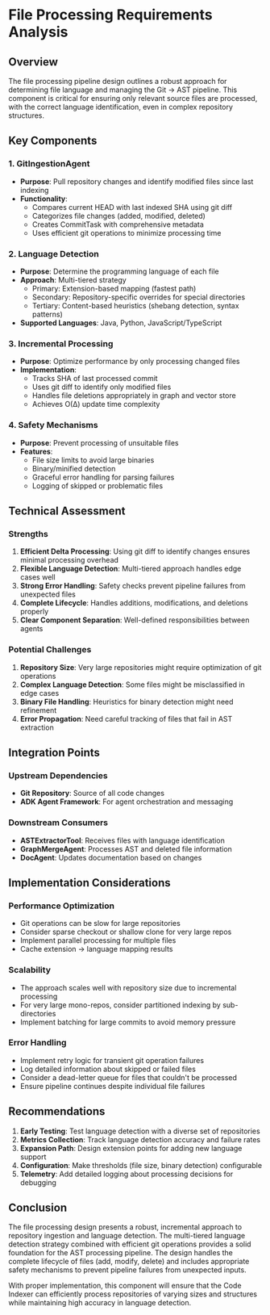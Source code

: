 # File Processing Requirements Analysis

## Overview

The file processing pipeline design outlines a robust approach for determining file language and managing the Git → AST pipeline. This component is critical for ensuring only relevant source files are processed, with the correct language identification, even in complex repository structures.

## Key Components

### 1. GitIngestionAgent

- **Purpose**: Pull repository changes and identify modified files since last indexing
- **Functionality**: 
  - Compares current HEAD with last indexed SHA using git diff
  - Categorizes file changes (added, modified, deleted)
  - Creates CommitTask with comprehensive metadata
  - Uses efficient git operations to minimize processing time

### 2. Language Detection

- **Purpose**: Determine the programming language of each file
- **Approach**: Multi-tiered strategy
  - Primary: Extension-based mapping (fastest path)
  - Secondary: Repository-specific overrides for special directories
  - Tertiary: Content-based heuristics (shebang detection, syntax patterns)
- **Supported Languages**: Java, Python, JavaScript/TypeScript

### 3. Incremental Processing

- **Purpose**: Optimize performance by only processing changed files
- **Implementation**:
  - Tracks SHA of last processed commit
  - Uses git diff to identify only modified files
  - Handles file deletions appropriately in graph and vector store
  - Achieves O(Δ) update time complexity

### 4. Safety Mechanisms

- **Purpose**: Prevent processing of unsuitable files
- **Features**:
  - File size limits to avoid large binaries
  - Binary/minified detection
  - Graceful error handling for parsing failures
  - Logging of skipped or problematic files

## Technical Assessment

### Strengths

1. **Efficient Delta Processing**: Using git diff to identify changes ensures minimal processing overhead
2. **Flexible Language Detection**: Multi-tiered approach handles edge cases well
3. **Strong Error Handling**: Safety checks prevent pipeline failures from unexpected files
4. **Complete Lifecycle**: Handles additions, modifications, and deletions properly
5. **Clear Component Separation**: Well-defined responsibilities between agents

### Potential Challenges

1. **Repository Size**: Very large repositories might require optimization of git operations
2. **Complex Language Detection**: Some files might be misclassified in edge cases
3. **Binary File Handling**: Heuristics for binary detection might need refinement
4. **Error Propagation**: Need careful tracking of files that fail in AST extraction

## Integration Points

### Upstream Dependencies

- **Git Repository**: Source of all code changes
- **ADK Agent Framework**: For agent orchestration and messaging

### Downstream Consumers

- **ASTExtractorTool**: Receives files with language identification
- **GraphMergeAgent**: Processes AST and deleted file information
- **DocAgent**: Updates documentation based on changes

## Implementation Considerations

### Performance Optimization

- Git operations can be slow for large repositories
- Consider sparse checkout or shallow clone for very large repos
- Implement parallel processing for multiple files
- Cache extension → language mapping results

### Scalability

- The approach scales well with repository size due to incremental processing
- For very large mono-repos, consider partitioned indexing by sub-directories
- Implement batching for large commits to avoid memory pressure

### Error Handling

- Implement retry logic for transient git operation failures
- Log detailed information about skipped or failed files
- Consider a dead-letter queue for files that couldn't be processed
- Ensure pipeline continues despite individual file failures

## Recommendations

1. **Early Testing**: Test language detection with a diverse set of repositories
2. **Metrics Collection**: Track language detection accuracy and failure rates
3. **Expansion Path**: Design extension points for adding new language support
4. **Configuration**: Make thresholds (file size, binary detection) configurable
5. **Telemetry**: Add detailed logging about processing decisions for debugging

## Conclusion

The file processing design presents a robust, incremental approach to repository ingestion and language detection. The multi-tiered language detection strategy combined with efficient git operations provides a solid foundation for the AST processing pipeline. The design handles the complete lifecycle of files (add, modify, delete) and includes appropriate safety mechanisms to prevent pipeline failures from unexpected inputs.

With proper implementation, this component will ensure that the Code Indexer can efficiently process repositories of varying sizes and structures while maintaining high accuracy in language detection.
